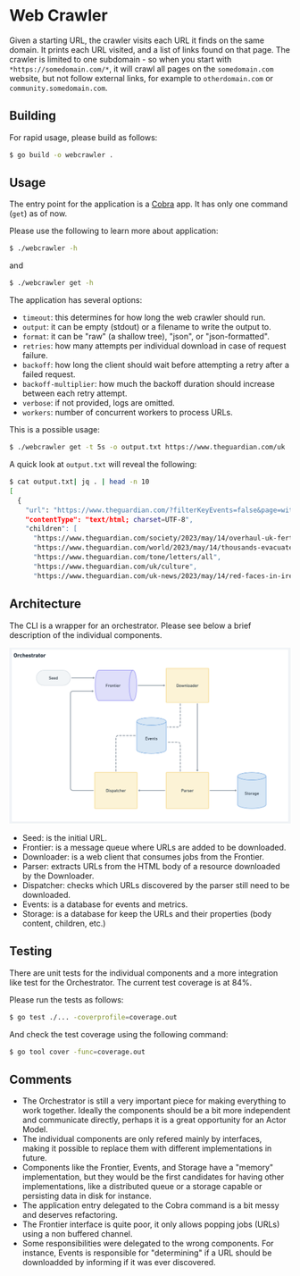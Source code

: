# Web Crawler

Given a starting URL, the crawler visits each URL it finds on the same domain. It prints each URL visited, and a list of links found on that page. The crawler is limited to one subdomain - so when you start with `*https://somedomain.com/*`, it will crawl all pages on the `somedomain.com` website, but not follow external links, for example to `otherdomain.com` or `community.somedomain.com`.

## Building

For rapid usage, please build as follows:

```bash
$ go build -o webcrawler .
```

## Usage

The entry point for the application is a [Cobra](https://github.com/spf13/cobra) app. It has only one command (`get`) as of now.

Please use the following to learn more about application:

```bash
$ ./webcrawler -h
```

and

```bash
$ ./webcrawler get -h
```

The application has several options:

- `timeout`: this determines for how long the web crawler should run.
- `output`: it can be empty (stdout) or a filename to write the output to.
- `format`: it can be "raw" (a shallow tree), "json", or "json-formatted".
- `retries`: how many attempts per individual download in case of request failure.
- `backoff`: how long the client should wait before attempting a retry after a failed request.
- `backoff-multiplier`: how much the backoff duration should increase between each retry attempt.
- `verbose`: if not provided, logs are omitted.
- `workers`: number of concurrent workers to process URLs.

This is a possible usage:

```bash
$ ./webcrawler get -t 5s -o output.txt https://www.theguardian.com/uk
```

A quick look at `output.txt` will reveal the following:

```bash
$ cat output.txt| jq . | head -n 10                 
[
  {
    "url": "https://www.theguardian.com/?filterKeyEvents=false&page=with:block-64610f408f08e7793c5e2e2a",
    "contentType": "text/html; charset=UTF-8",
    "children": [
      "https://www.theguardian.com/society/2023/may/14/overhaul-uk-fertility-law-keep-up-advancements-expert",
      "https://www.theguardian.com/world/2023/may/14/thousands-evacuated-as-cyclone-mocha-makes-landfall-in-myanmar",
      "https://www.theguardian.com/tone/letters/all",
      "https://www.theguardian.com/uk/culture",
      "https://www.theguardian.com/uk-news/2023/may/14/red-faces-in-ireland-over-coronation-quips-by-leo-varadkar-partner",
```

## Architecture

The CLI is a wrapper for an orchestrator. Please see below a brief description of the individual components.

![Orchestrator](images/orchestrator.png)

- Seed: is the initial URL.
- Frontier: is a message queue where URLs are added to be downloaded.
- Downloader: is a web client that consumes jobs from the Frontier.
- Parser: extracts URLs from the HTML body of a resource downloaded by the Downloader.
- Dispatcher: checks which URLs discovered by the parser still need to be downloaded.
- Events: is a database for events and metrics.
- Storage: is a database for keep the URLs and their properties (body content, children, etc.)

## Testing

There are unit tests for the individual components and a more integration like test for the Orchestrator. The current test coverage is at 84%.

Please run the tests as follows:

```bash
$ go test ./... -coverprofile=coverage.out
```

And check the test coverage using the following command:

```bash
$ go tool cover -func=coverage.out
```

## Comments

- The Orchestrator is still a very important piece for making everything to work together. Ideally the components should be a bit more independent and communicate directly, perhaps it is a great opportunity for an Actor Model.
- The individual components are only refered mainly by interfaces, making it possible to replace them with different implementations in future.
- Components like the Frontier, Events, and Storage have a "memory" implementation, but they would be the first candidates for having other implementations, like a distributed queue or a storage capable or persisting data in disk for instance.
- The application entry delegated to the Cobra command is a bit messy and deserves refactoring.
- The Frontier interface is quite poor, it only allows popping jobs (URLs) using a non buffered channel.
- Some responsibilities were delegated to the wrong components. For instance, Events is responsible for "determining" if a URL should be downloadded by informing if it was ever discovered.